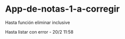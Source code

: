 # App-de-notas-1-a-corregir

Hasta función eliminar inclusive 

Hasta listar con error - 20/2 11:58

